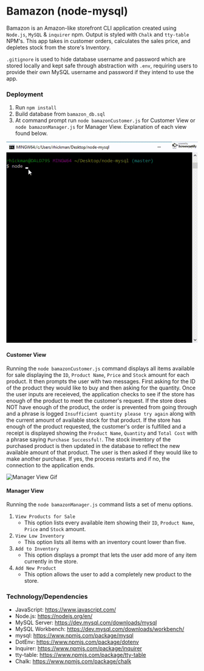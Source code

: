 # Bamazon (node-mysql)
Bamazon is an Amazon-like storefront CLI application created using `Node.js`, `MySQL` & `inquirer` npm. Output is styled with `Chalk` and `tty-table` NPM's. This app takes in customer orders, calculates the sales price, and depletes stock from the store's Inventory. 

`.gitignore` is used to hide database username and password which are stored locally and kept safe through abstraction with `.env`, requiring users to provide their own MySQL username and password if they intend to use the app. 

### Deployment
1. Run `npm install`
2. Build database from `bamazon_db.sql`
3. At command prompt run `node bamazonCustomer.js` for Customer View or `node bamazonManager.js` for Manager View. Explanation of each view found below.

![Customer View Gif](screenRecordCustomer.gif)

#### Customer View 
Running the `node bamazonCustomer.js` command displays all items available for sale displaying the `ID`, `Product Name`, `Price` and `Stock` amount for each product. It then prompts the user with two messages. First asking for the ID of the product they would like to buy and then asking for the quantity. Once the user inputs are receieved, the application checks to see if the store has enough of the product to meet the customer's request. If the store does NOT have enough of the product, the order is prevented from going through and a phrase is logged `Insufficient quantity please try again` along with the current amount of available stock for that product. If the store has enough of the product requested, the customer's order is fulfilled and a receipt is displayed showing the `Product Name`, `Quantity` and `Total Cost` with a phrase saying `Purchase Successful!`. The stock inventory of the purchased product is then updated in the database to reflect the new available amount of that product. The user is then asked if they would like to make another purchase. If yes, the process restarts and if no, the connection to the application ends.

![Manager View Gif](screenRecordManager.gif)

#### Manager View
Running the `node bamazonManager.js` command lists a set of menu options. 
1. `View Products for Sale` 
    * This option lists every available item showing their `ID`, `Product Name`, `Price` and `Stock` amount.
2. `View Low Inventory`
    * This option lists all items with an inventory count lower than five.
3. `Add to Inventory` 
    * This option displays a prompt that lets the user add more of any item currently in the store.
4. `Add New Product` 
    * This option allows the user to add a completely new product to the store.

### Technology/Dependencies 
* JavaScript: https://www.javascript.com/
* Node.js: https://nodejs.org/en/
* MySQL Server: https://dev.mysql.com/downloads/mysql
* MySQL Workbench: https://dev.mysql.com/downloads/workbench/
* mysql: https://www.npmjs.com/package/mysql
* DotEnv: https://www.npmjs.com/package/dotenv
* Inquirer: https://www.npmjs.com/package/inquirer
* tty-table: https://www.npmjs.com/package/tty-table
* Chalk: https://www.npmjs.com/package/chalk
